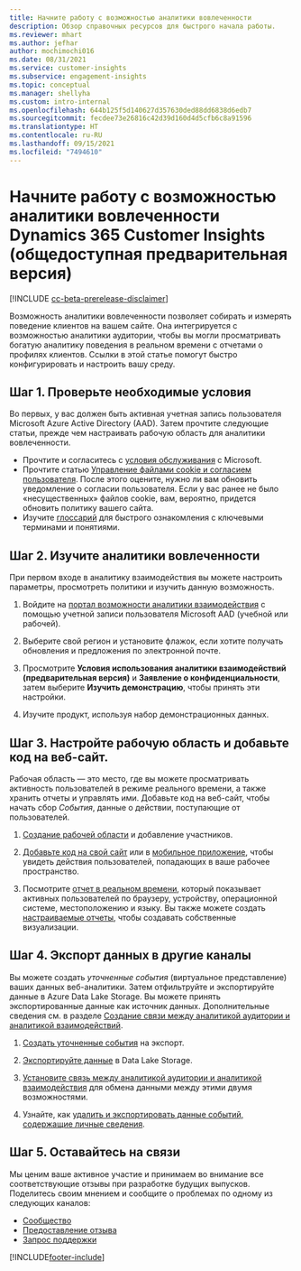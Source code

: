 ```yaml
---
title: Начните работу с возможностью аналитики вовлеченности
description: Обзор справочных ресурсов для быстрого начала работы.
ms.reviewer: mhart
ms.author: jefhar
author: mochimochi016
ms.date: 08/31/2021
ms.service: customer-insights
ms.subservice: engagement-insights
ms.topic: conceptual
ms.manager: shellyha
ms.custom: intro-internal
ms.openlocfilehash: 644b125f5d140627d357630ded88dd6838d6edb7
ms.sourcegitcommit: fecdee73e26816c42d39d160d4d5cfb6c8a91596
ms.translationtype: HT
ms.contentlocale: ru-RU
ms.lasthandoff: 09/15/2021
ms.locfileid: "7494610"
---
```

# <a name="get-started-with-dynamics-365-customer-insights-engagement-insights-capability-public-preview"></a>Начните работу с возможностью аналитики вовлеченности Dynamics 365 Customer Insights (общедоступная предварительная версия)

[!INCLUDE [cc-beta-prerelease-disclaimer](includes/cc-beta-prerelease-disclaimer.md)]

Возможность аналитики вовлеченности позволяет собирать и измерять поведение клиентов на вашем сайте. Она интегрируется с возможностью аналитики аудитории, чтобы вы могли просматривать богатую аналитику поведения в реальном времени с отчетами о профилях клиентов. Ссылки в этой статье помогут быстро конфигурировать и настроить вашу среду.

## <a name="step-1-review-prerequisites"></a>Шаг 1. Проверьте необходимые условия

Во первых, у вас должен быть активная учетная запись пользователя Microsoft Azure Active Directory (AAD). Затем прочтите следующие статьи, прежде чем настраивать рабочую область для аналитики вовлеченности.

- Прочтите и согласитесь с [условия обслуживания](terms-of-service.md) с Microsoft.  
- Прочтите статью [Управление файлами cookie и согласием пользователя](user-consent-storage.md). После этого оцените, нужно ли вам обновить уведомление о согласии пользователя. Если у вас ранее не было «несущественных» файлов cookie, вам, вероятно, придется обновить политику вашего сайта.
- Изучите [глоссарий](glossary.md) для быстрого ознакомления с ключевыми терминами и понятиями.

## <a name="step-2-explore-engagement-insights"></a>Шаг 2. Изучите аналитики вовлеченности

При первом входе в аналитику взаимодействия вы можете настроить параметры, просмотреть политики и изучить данную возможность.

1. Войдите на [портал возможности аналитики взаимодействия](https://home.ci.ai.dynamics.com/app/engagement-insights) с помощью учетной записи пользователя Microsoft AAD (учебной или рабочей).

1. Выберите свой регион и установите флажок, если хотите получать обновления и предложения по электронной почте.

1. Просмотрите **Условия использования аналитики взаимодействий (предварительная версия)** и **Заявление о конфиденциальности**, затем выберите **Изучить демонстрацию**, чтобы принять эти настройки.

1. Изучите продукт, используя набор демонстрационных данных.

##  <a name="step-3-set-up-a-workspace-and-add-code-to-your-website"></a>Шаг 3. Настройте рабочую область и добавьте код на веб-сайт.

Рабочая область — это место, где вы можете просматривать активность пользователей в режиме реального времени, а также хранить отчеты и управлять ими. Добавьте код на веб-сайт, чтобы начать сбор *События*, данные о действии, поступающие от пользователей.

1. [Создание рабочей области](create-workspace.md) и добавление участников.

1. [Добавьте код на свой сайт](instrument-website.md) или в [мобильное приложение](developer-resources.md#capture-events-from-mobile-apps), чтобы увидеть действия пользователей, попадающих в ваше рабочее пространство.

1. Посмотрите [отчет в реальном времени](view-reports.md), который показывает активных пользователей по браузеру, устройству, операционной системе, местоположению и языку. Вы также можете создать [настраиваемые отчеты](custom-reports.md), чтобы создавать собственные визуализации.
    
## <a name="step-4-export-data-to-other-channels"></a>Шаг 4. Экспорт данных в другие каналы

Вы можете создать *уточненные события* (виртуальное представление) ваших данных веб-аналитики. Затем отфильтруйте и экспортируйте данные в Azure Data Lake Storage. Вы можете принять экспортированные данные как источник данных. Дополнительные сведения см. в разделе [Создание связи между аналитикой аудитории и аналитикой взаимодействий](integrate-audience-insights-engagement-insights.md).

1. [Создать уточненные события](refined-events.md) на экспорт.

1. [Экспортируйте данные](export-events.md) в Data Lake Storage.

1. [Установите связь между аналитикой аудитории и аналитикой взаимодействия](integrate-audience-insights-engagement-insights.md) для обмена данными между этими двумя возможностями.

1. Узнайте, как [удалить и экспортировать данные событий, содержащие личные сведения](delete-export-personal-data.md).
 
## <a name="step-5-stay-connected"></a>Шаг 5. Оставайтесь на связи

Мы ценим ваше активное участие и принимаем во внимание все соответствующие отзывы при разработке будущих выпусков. Поделитесь своим мнением и сообщите о проблемах по одному из следующих каналов:
- [Сообщество](https://go.microsoft.com/fwlink/?linkid=2141648)
- [Предоставление отзыва](https://go.microsoft.com/fwlink/?linkid=2143222)
- [Запрос поддержки](https://go.microsoft.com/fwlink/?linkid=2145734) 


[!INCLUDE[footer-include](../includes/footer-banner.md)]
